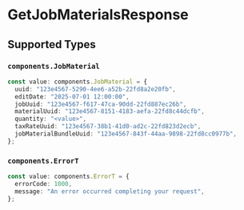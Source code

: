 # GetJobMaterialsResponse


## Supported Types

### `components.JobMaterial`

```typescript
const value: components.JobMaterial = {
  uuid: "123e4567-5290-4ee6-a52b-22fd8a2e20fb",
  editDate: "2025-07-01 12:00:00",
  jobUuid: "123e4567-f617-47ca-90dd-22fd887ec26b",
  materialUuid: "123e4567-8151-4183-aefa-22fd8c44dcfb",
  quantity: "<value>",
  taxRateUuid: "123e4567-38b1-41d0-ad2c-22fd823d2ecb",
  jobMaterialBundleUuid: "123e4567-843f-44aa-9898-22fd8cc0977b",
};
```

### `components.ErrorT`

```typescript
const value: components.ErrorT = {
  errorCode: 1000,
  message: "An error occurred completing your request",
};
```

